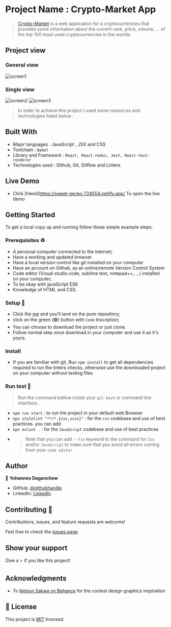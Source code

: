 # Project Name :  Crypto-Market App

>[Crypto-Market](https://sweet-gecko-724554.netlify.app/) is a web application for a cryptocurrencies that provides some information about the current rank, price, volume, ... of the top 100 most used cryptocurrencies in the worlds.
>
>
 ## Project view
 ### General view 
![screen1](/imgages/desktop.png)
### Single view
![screen2](/imgages/mobile.png)
![screen3](/imgages/detail.png)

> In order to achieve this project I used some resources and technologies listed below :
## Built With

- Major languages : JavaScript , JSX and CSS
- Toolchain : `Babel`
- Library and Framework : `React, React-redux, Jest, React-test-renderer`
- Technologies used : Github, Git, Gitflow and Linters

## Live Demo

 - Click [Here](https://sweet-gecko-724554.netlify.app/ To open the live demo

## Getting Started

To get a local copy up and running follow these simple example steps.

### Prerequisites ♻️

- A personal computer connected to the internet;
- Have a working and updated browser.
- Have a local version control like git installed on your computer
- Have an account on Github, as an online/remote Version Control System
- Code editor (Visual studio code, sublime text, notepad++, ...) installed on your computer;
- To be okay with javaScript ES6
- Knowledge of HTML and CSS.

### Setup 🎰

- Click the [me](https://github.com/yohannesdagnachew/crypto-market) and you'll land on the pure repository;
- click on the green (🟢) button with `Code` Inscription;
- You can choose to download the project or just clone.
- Follow normal step once download in your computer and use it as it's yours.

### Install

- If you are familiar with git, Run `npm install` to get all dependencies required to run the linters checks, otherwise use the downloaded project on your computer without testing files

### Run test 🧪

> Run the command bellow inside your `git bash` or command line interface..

- `npm run start` : to run the project in your default web Browser
- `npx stylelint "**/*.{css,scss}"` : for the `css` codebase and use of best practices. you can add
- `npx eslint .` : for the `JavaScript` codebase and use of best practices
- > Note that you can add `--fix` keyword to the command for `Css` and/or `JavaScript` to make sure that you avoid all errors coming from your `code editor`

## Author

👤 **Yohannes Daganchew**

- GitHub: [@githubhandle](https://github.com/yohannesdagnachew/)
- LinkedIn: [LinkedIn](https://www.linkedin.com/in/yohannesdagnachew/)

## Contributing 🤝 

Contributions, issues, and feature requests are welcome!

Feel free to check the [issues page](https://github.com/yohannesdagnachew/crypto-market/issues).

## Show your support

Give a ⭐️ if you like this project!

## Acknowledgments

- To [Nelson Sakwa on Behance](https://www.behance.net/sakwadesignstudio) for the coolest design graphics inspiration

## 📝 License

This project is [MIT](./MIT.md) licensed.